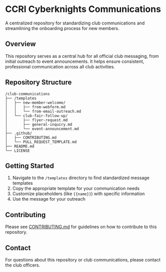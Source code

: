 # CCRI Cyberknights Communications

A centralized repository for standardizing club communications and streamlining the onboarding process for new members.

## Overview

This repository serves as a central hub for all official club messaging, from initial outreach to event announcements. It helps ensure consistent, professional communication across all club activities.

## Repository Structure

```
/club-communications
├── /templates
│   ├── new-member-welcome/
│   │   ├── from-webform.md
│   │   └── from-email-outreach.md
│   └── club-fair-follow-up/
│       ├── flyer-request.md
│       ├── general-inquiry.md
│       └── event-announcement.md
├── .github/
│   ├── CONTRIBUTING.md
│   └── PULL_REQUEST_TEMPLATE.md
├── README.md
└── LICENSE
```

## Getting Started

1. Navigate to the `/templates` directory to find standardized message templates
2. Copy the appropriate template for your communication needs
3. Customize placeholders (like `{{name}}`) with specific information
4. Use the message for your outreach

## Contributing

Please see [CONTRIBUTING.md](.github/CONTRIBUTING.md) for guidelines on how to contribute to this repository.

## Contact

For questions about this repository or club communications, please contact the club officers.
